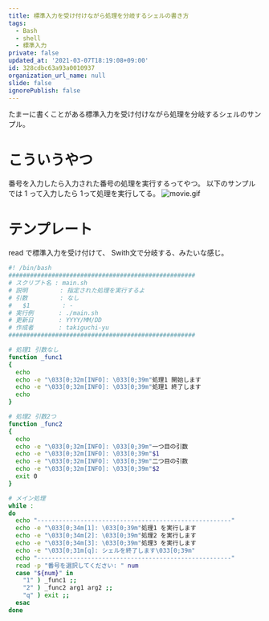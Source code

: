 ```yaml
---
title: 標準入力を受け付けながら処理を分岐するシェルの書き方
tags:
  - Bash
  - shell
  - 標準入力
private: false
updated_at: '2021-03-07T18:19:08+09:00'
id: 328cdbc63a93a0010937
organization_url_name: null
slide: false
ignorePublish: false
---
```

たまーに書くことがある標準入力を受け付けながら処理を分岐するシェルのサンプル。

# こういうやつ
番号を入力したら入力された番号の処理を実行するってやつ。
以下のサンプルでは 1 って入力したら 1って処理を実行してる。
![movie.gif](https://qiita-image-store.s3.ap-northeast-1.amazonaws.com/0/59081/e9e974ce-3a69-2de8-1cbe-7b802b2d45ba.gif)

# テンプレート

read で標準入力を受け付けて、 Swith文で分岐する、みたいな感じ。

```bash
#! /bin/bash
####################################################
# スクリプト名 : main.sh
# 説明         : 指定された処理を実行するよ
# 引数         : なし
#   $1         : -
# 実行例       : ./main.sh
# 更新日       : YYYY/MM/DD
# 作成者       : takiguchi-yu
####################################################

# 処理1 引数なし
function _func1
{
  echo 
  echo -e "\033[0;32m[INFO]: \033[0;39m"処理1 開始します
  echo -e "\033[0;32m[INFO]: \033[0;39m"処理1 終了します
  echo
}

# 処理2 引数2つ
function _func2
{
  echo 
  echo -e "\033[0;32m[INFO]: \033[0;39m"一つ目の引数
  echo -e "\033[0;32m[INFO]: \033[0;39m"$1
  echo -e "\033[0;32m[INFO]: \033[0;39m"二つ目の引数
  echo -e "\033[0;32m[INFO]: \033[0;39m"$2
  exit 0
}

# メイン処理
while :
do
  echo "------------------------------------------------------"
  echo -e "\033[0;34m[1]: \033[0;39m"処理1 を実行します
  echo -e "\033[0;34m[2]: \033[0;39m"処理2 を実行します
  echo -e "\033[0;34m[3]: \033[0;39m"処理3 を実行します
  echo -e "\033[0;31m[q]: シェルを終了します\033[0;39m"
  echo "------------------------------------------------------"
  read -p "番号を選択してください: " num
  case "${num}" in
    "1" ) _func1 ;;
    "2" ) _func2 arg1 arg2 ;;
    "q" ) exit ;;
  esac
done

```

